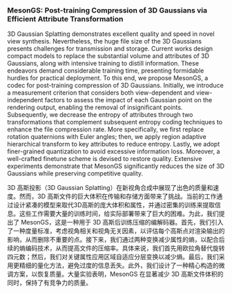 ### MesonGS: Post-training Compression of 3D Gaussians via Efficient Attribute Transformation

3D Gaussian Splatting demonstrates excellent quality and speed in novel view synthesis. Nevertheless, the huge file size of the 3D Gaussians presents challenges for transmission and storage. Current works design compact models to replace the substantial volume and attributes of 3D Gaussians, along with intensive training to distill information. These endeavors demand considerable training time, presenting formidable hurdles for practical deployment. To this end, we propose MesonGS, a codec for post-training compression of 3D Gaussians. Initially, we introduce a measurement criterion that considers both view-dependent and view-independent factors to assess the impact of each Gaussian point on the rendering output, enabling the removal of insignificant points. Subsequently, we decrease the entropy of attributes through two transformations that complement subsequent entropy coding techniques to enhance the file compression rate. More specifically, we first replace rotation quaternions with Euler angles; then, we apply region adaptive hierarchical transform to key attributes to reduce entropy. Lastly, we adopt finer-grained quantization to avoid excessive information loss. Moreover, a well-crafted finetune scheme is devised to restore quality. Extensive experiments demonstrate that MesonGS significantly reduces the size of 3D Gaussians while preserving competitive quality.

3D 高斯投影（3D Gaussian Splatting）在新视角合成中展现了出色的质量和速度。然而，3D 高斯文件的巨大体积在传输和存储方面带来了挑战。当前的工作通过设计紧凑的模型来取代3D高斯的庞大体积和属性，并通过密集的训练来提取信息。这些工作需要大量的训练时间，给实际部署带来了巨大的困难。为此，我们提出了 MesonGS，这是一种用于 3D 高斯后训练压缩的编解码器。首先，我们引入了一种度量标准，考虑视角相关和视角无关因素，以评估每个高斯点对渲染输出的影响，从而删除不重要的点。接下来，我们通过两种变换减少属性的熵，以配合后续的熵编码技术，从而提高文件的压缩率。具体来说，我们首先用欧拉角替代旋转四元数；然后，我们对关键属性应用区域自适应分层变换以减少熵。最后，我们采用更精细的量化方法，避免过度的信息丢失。此外，我们设计了一种精心构造的微调方案，以恢复质量。大量实验表明，MesonGS 在显著减少 3D 高斯文件体积的同时，保持了有竞争力的质量。
